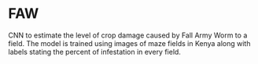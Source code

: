 # FAW
CNN to estimate the level of crop damage caused by Fall Army Worm to a field.
The model is trained using images of maze fields in Kenya along with labels stating the percent of infestation in every 
field.
